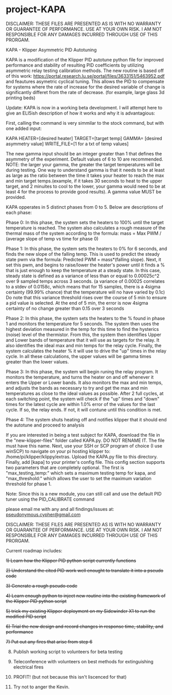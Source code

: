 # project-KAPA

DISCLAIMER: THESE FILES ARE PRESENTED AS IS WITH NO WARRANTY OR GUARANTEE OF PERFORMANCE. USE AT YOUR OWN RISK. I AM NOT RESPONSIBLE FOR ANY DAMAGES INCURRED THROUGH USE OF THIS PRORGAM.

KAPA - Klipper Asymmetric PID Autotuning

KAPA is a modification of the Klipper PID autotune python file for improved performance and stability of resulting PID coefficients by utilizing asymmetric relay testing calibration methods. The new routine is based off of this work: https://portal.research.lu.se/portal/files/3633151/5463952.pdf and feautures asymetric cyclical tuning. This allows the PID to compensate for systems where the rate of increase for the desired variable of change is significantly differet from the rate of decrease. (for example, large glass 3d printing beds)

Update: KAPA is now in a working beta development. I will attempt here to give an ELI5ish description of how it works and why it is advantagious: 

First, calling the command is very simmilar to the stock command, but with one added input:

KAPA HEATER=[desired heater]  TARGET=[target temp]  GAMMA= [desired asymmetry value]  WRITE_FILE=[1 for a txt of temp values]


  The new gamma input should be an integer greater than 1 that defines the asymmetry of the experiment. Default values of 6 to 10 are recommended. NOTE: the larger your gamma, the greater the target temperatures will be during testing. One way to understand gamma is that it needs to be at least as large as the ratio between the time it takes your heater to reach the max and min target temps.(example, if it takes 30 seconds to heat to the upper target, and 2 minuites to cool to the lower, your gamma would need to be at least 4 for the process to provide good results).  A gamma value MUST be provided.
  
  
  
  
  
KAPA opperates in 5 distinct phases from 0 to 5. Below are descriptions of each phase:

Phase 0: In this phase, the system sets the heaters to 100% until the target temperature is reached. The system also calculates a rough measure of the thermal mass of the system according to the formula:  mass = Max PWM / (average slope of temp vs time for phase 0)

Phase 1: In this phase, the system sets the heaters to 0% for 6 seconds, and finds the new slope of the falling temp. This is used to predict the steady state pwm via the formula: Predicted PWM = mass*(falling slope). Next, it set this pwm, and begins to raise/lower the heater's power until it finds a % that is just enough to keep the temperature at a steady state. In this case, steady state is defined as a variance of less than or equal to 0.00025c^2 over 9 sampled temps across 3 seconds. (a variance of 0.00025 correlates to a stdev of 0.0158c, which means that for 15 samples, there is a 4sigma certainty (99.99% chance) that the temperature will no have varied by 0.1c) Do note that this variance threshold rises over the course of 5 min to ensure a pid value is selected. At the end of 5 min, the error is now 4sigma certainty of no change greater than 0.15 over 3 seconds

Phase 2: In this phase, the system sets the heaters to the % found in phase 1 and monitors the temperature for 5 seconds. The system then uses the highest deviation measured in the temp for this time to find the hysterics (noise) level of the thermistor. From this, the system then identifies Upper and Lower bands of temperature that it will use as targets for the relay. It also identifies the ideal max and min temps for the relay cycle. Finally, the system calculates the heater % it will use to drive the "up" times in the relay cycle. In all these calculations, the upper values will be gamma times greater than the lower values. 

Phase 3: In this phase, the system will begin runing the relay program. It monitors the temperature, and turns the heater on and off whenever it enters the Upper or Lower bands. It also monitors the max and min temps, and adjusts the bands as necessary to try and get the max and min temperatures as close to the ideal values as possible.  After 2 full cycles, at each switching point, the system will check if the "up" times and "down" times for the latest cycle are within 1.0% error of the values for the last cycle. If so, the relay ends. If not, it will contune until this condition is met.

Phase 4: The system shuts heating off and notifies klipper that it should end the autotune and proceed to analysis





If you are interested in being a test subject for KAPA, download the file in the "new-klipper-files" folder called KAPA.py. DO NOT RENAME IT. The file must have this name. Next, use your SSH or SCP program of choice (I use winSCP) to navigate on your pi hosting klipper to:  /home/pi/klipper/klippy/extras.  Upload the KAPA.py file to this directory.  Finally, add [kapa] to your printer's config file. This config section supports two parameters that are completely optional. The first is "max_testing_temp:" which sets a maximum testing temp for kapa, and "max_threshold:" which allows the user to set the maximum variation threshold for phase 1.

Note: Since this is a new module, you can still call and use the default PID tuner using the PID_CALIBRATE command


please email me with any and all findings/issues at: pseudonymous.cypher@gmail.com

DISCLAIMER: THESE FILES ARE PRESENTED AS IS WITH NO WARRANTY OR GUARANTEE OF PERFORMANCE. USE AT YOUR OWN RISK. I AM NOT RESPONSIBLE FOR ANY DAMAGES INCURRED THROUGH USE OF THIS PRORGAM.


Current roadmap includes:

~~1) Learn how the Klipper PID python script currently functions~~

~~2) Understand the cited PID work well enought to translate it into a pseudo code~~

~~3) Generate a rough pseudo code~~

~~4) Learn enough python to inject new routine into the existing framework of the Klipper PID python script~~

~~5) trick my existing Klipper deployment on my Sidewinder X1 to run the modified PID script~~

~~6) Trial the new design and record changes in response time, stability, and performance~~

~~7) Put out any fires that arise from step 6~~

8) Publish working script to volunteers for beta testing

9) Teleconference with volunteers on best methods for extinguishing electrical fires

10) PROFIT! (but not because this isn't liscenced for that)

11) Try not to anger the Kevin.
